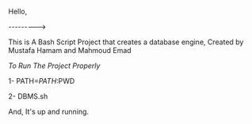 Hello,

--------->

This is A Bash Script Project that creates a database engine, Created by Mustafa Hamam and Mahmoud Emad

*To Run The Project Properly*

1- PATH=$PATH:$PWD

2- DBMS.sh

And, It's up and running.
